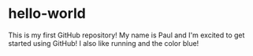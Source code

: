 # hello-world
This is my first GitHub repository!
My name is Paul and I'm excited to get started using GitHub!
I also like running and the color blue!
